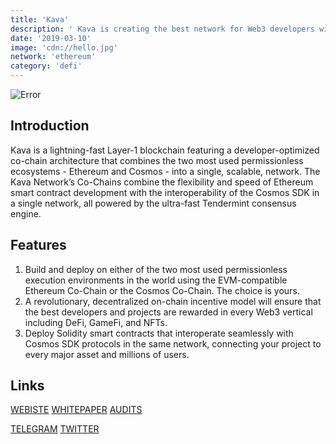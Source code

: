 ```yaml
---
title: 'Kava'
description: ' Kava is creating the best network for Web3 developers with flexible deployment, seamless interoperability, and incredible on-chain incentives'
date: '2019-03-10'
image: 'cdn://hello.jpg'
network: 'ethereum'
category: 'defi'
---
```


![Error](cdn://hello.jpg)

## Introduction
Kava is a lightning-fast Layer-1 blockchain featuring a developer-optimized co-chain architecture that combines the two most used permissionless ecosystems - Ethereum and Cosmos - into a single, scalable, network. The Kava Network’s Co-Chains combine the flexibility and speed of Ethereum smart contract development with the interoperability of the Cosmos SDK in a single network, all powered by the ultra-fast Tendermint consensus engine.

## Features
1. Build and deploy on either of the two most used permissionless execution environments in the world using the EVM-compatible Ethereum Co-Chain or the Cosmos Co-Chain. The choice is yours.
2. A revolutionary, decentralized on-chain incentive model will ensure that the best developers and projects are rewarded in every Web3 vertical including DeFi, GameFi, and NFTs.
3. Deploy Solidity smart contracts that interoperate seamlessly with Cosmos SDK protocols in the same network, connecting your project to every major asset and millions of users.


## Links

[WEBISTE](https://www.kava.io/)
[WHITEPAPER](https://docsend.com/view/gwbwpc3)
[AUDITS](https://www.certik.com/projects/kava)

[TELEGRAM](https://t.me/kavalabs)
[TWITTER](https://twitter.com/kava_platform)
